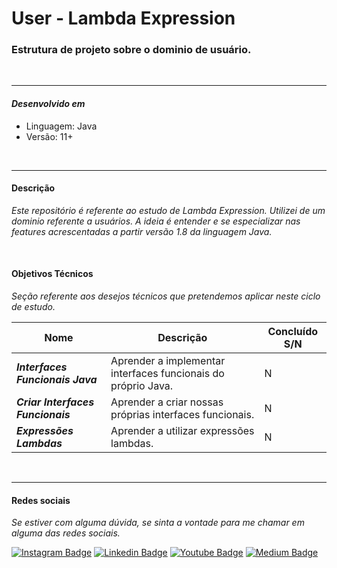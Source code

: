 # User - Lambda Expression

### Estrutura de projeto sobre o dominio de usuário.

</br>
<hr>

#### ***Desenvolvido em***

- Linguagem: Java
- Versão: 11+

</br>
<hr>

#### **Descrição**

*Este repositório é referente ao estudo de Lambda Expression. Utilizei de um dominio referente a usuários.
A ideia é entender e se especializar nas features acrescentadas a partir versão 1.8 da linguagem Java.*

</br>

#### **Objetivos Técnicos**

*Seção referente aos desejos técnicos que pretendemos aplicar neste ciclo de estudo.*

| Nome                                | Descrição                                                     | Concluído S/N |
|-------------------------------------|---------------------------------------------------------------|---------------|
| ***Interfaces Funcionais Java***    | Aprender a implementar interfaces funcionais do próprio Java. | N             |
| ***Criar Interfaces Funcionais***   | Aprender a criar nossas próprias interfaces funcionais.       | N             |
| ***Expressões Lambdas***            | Aprender a utilizar expressões lambdas.                       | N             |

</br>
<hr>

#### **Redes sociais**

*Se estiver com alguma dúvida, se sinta a vontade para me chamar em alguma das redes sociais.*

[![Instagram Badge](https://img.shields.io/badge/-instagram-red?style=for-the-badge&logo=instagram&logoColor=white&link=https://github.com/DiegoJCordeiro)](https://www.instagram.com/developer.mano/) [![Linkedin Badge](https://img.shields.io/badge/-Linkedin-blue?style=for-the-badge&logo=Linkedin&logoColor=white&link=https://github.com/DiegoJCordeiro)](https://www.linkedin.com/in/diego-cordeiro-552948229/) [![Youtube Badge](https://img.shields.io/badge/-Youtube-red?style=for-the-badge&logo=Youtube&logoColor=white&link=https://github.com/DiegoJCordeiro)](https://www.youtube.com/@manodev5540) [![Medium Badge](https://img.shields.io/badge/-Medium-black?style=for-the-badge&logo=Medium&logoColor=white&link=https://github.com/DiegoJCordeiro)](https://medium.com/@diegocordeiro.contatos) 